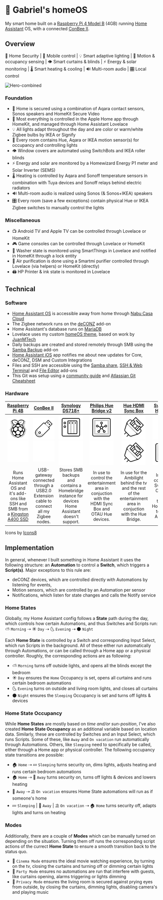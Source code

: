 # 🏡 Gabriel's homeOS
My smart home built on a [Raspberry Pi 4 Model B](https://www.raspberrypi.com/products/raspberry-pi-4-model-b/) (4GB) running [Home Assistant](https://www.home-assistant.io/) OS, with a connected [ConBee II](https://www.phoscon.de/en/conbee2).

## Overview
🚨 Home Security | 📱 Mobile control | 💡 Smart adaptive lighting | 👋 Motion & occupancy sensing | 👁 Smart curtains & blinds | ⚡ Energy & solar monitoring | 🌡 Smart heating & cooling | 🔊 Multi-room audio | 🎛 Local control

![Hero-combined](https://user-images.githubusercontent.com/61377476/138591773-0800bf9a-436e-49e3-895f-d651278713fd.png)

### Foundation
- 🚨 Home is secured using a combination of Aqara contact sensors, Sonos speakers and HomeKit Secure Video
- 📱 Most everything is controlled in the Apple Home app through HomeKit, and managed through Home Assistant Lovelace
- 💡 All lights adapt throughout the day and are color or warm/white Zigbee bulbs by IKEA or Signify
- 👋 Every room contains Hue, Aqara or IKEA motion sensor(s) for occupancy and controlling lights
- 👁 Window covers are automated using SwitchBots and IKEA roller blinds
- ⚡ Energy and solar are monitored by a Homewizard Energy P1 meter and Solar Inverter (SEMS) 
- 🌡 Heating is controlled by Aqara and Sonoff temperature sensors in combination with Tuya devices and Sonoff relays behind electric radiators
- 🔊 Multi-room audio is realized using Sonos (& Sonos+IKEA) speakers
- 🎛 Every room (save a few exceptions) contain physical Hue or IKEA Zigbee switches to manually control the lights

### Miscellaneous
- 📺 Android TV and Apple TV can be controlled through Lovelace or HomeKit
- 🎮 Game consoles can be controlled through Lovelace or HomeKit
- 🧺 Washer state is monitored using SmartThings in Lovelace and notified in HomeKit through a lock entity
- 💨 Air purification is done using a Smartmi purifier controlled through Lovelace (via helpers) or HomeKit (directly)
- 🖨️ HP Printer & ink state is monitored in Lovelace

## Technical
### Software
- [Home Assistant OS](https://www.home-assistant.io/installation/) is accessible away from home through [Nabu Casa Cloud](https://www.nabucasa.com/)
- The Zigbee network runs on the [deCONZ](https://phoscon.de/en/conbee2/software) add-on
- Home Assistant's database runs on [MariaDB](https://mariadb.org/)
- Lovelace uses my custom [homeOS theme](https://github.com/gvssr/home-assistant-config/tree/main/themes/homeOS_theme), based on work by [JuanMTech](https://github.com/JuanMTech)
- Daily backups are created and stored remotely through SMB using the [Samba Backup](https://github.com/thomasmauerer/hassio-addons/tree/master/samba-backup) add-on
- [Home Assistant iOS](https://github.com/home-assistant/iOS) app notifies me about new updates for Core, deCONZ, DSM and Custom Integrations
- Files and SSH are accessible using the [Samba share](https://github.com/home-assistant/addons/tree/master/samba), [SSH & Web Terminal](https://github.com/hassio-addons/addon-ssh) and [File Editor](https://github.com/home-assistant/addons/tree/master/configurator) add-ons
- This Git was setup using a [community guide](https://community.home-assistant.io/t/sharing-your-configuration-on-github/195144) and [Atlassian Git Cheatsheet](https://www.atlassian.com/git/tutorials/atlassian-git-cheatsheet)

### Hardware
| [Raspberry Pi 4B](https://www.raspberrypi.com/products/raspberry-pi-4-model-b/)  | [ConBee II](https://phoscon.de/en/conbee2) | [Synology DS718+](https://www.synology.com/nl-nl/support/download/DS718+) | [Philips Hue Bridge v2](https://www.philips-hue.com/nl-nl/p/hue-bridge/8718696511800) | [Hue HDMI Sync Box](https://www.philips-hue.com/nl-nl/p/hue-play-hdmi-sync-box/8718699704803) | [SwitchBot Hub Mini](https://www.switch-bot.com/products/switchbot-hub-mini) | [Apple TV 4K](https://www.apple.com/apple-tv-4k/) |
| :-------------: | :-------------: | :-------------: | :-------------: | :-------------: | :-------------: | :-------------: |
| ![Raspberry Pi](IMG/icons8-raspberry-pi-80.png#gh-light-mode-only)![Raspberry Pi](IMG/icons8-raspberry-pi-80_dark-mode.png#gh-dark-mode-only) | ![USB](IMG/icons8-usb-memory-stick-80.png#gh-light-mode-only)![USB](IMG/icons8-usb-memory-stick-80_dark-mode.png#gh-dark-mode-only) | ![NAS](IMG/icons8-nas-80.png#gh-light-mode-only)![NAS](IMG/icons8-nas-80_dark-mode.png#gh-dark-mode-only) | ![Hub](IMG/icons8-hub-80.png#gh-light-mode-only)![Hub](IMG/icons8-hub-80_dark-mode.png#gh-dark-mode-only) | ![HDMI](IMG/icons8-hdmi-cable-80.png#gh-light-mode-only)![HDMI](IMG/icons8-hdmi-cable-80_dark-mode.png#gh-dark-mode-only) | ![Switch](IMG/icons8-switch-80.png#gh-light-mode-only)![Switch](IMG/icons8-switch-80_dark-mode.png#gh-dark-mode-only) | ![Apple TV](IMG/icons8-apple-tv-80.png#gh-light-mode-only)![Apple TV](IMG/icons8-apple-tv-80_dark-mode.png#gh-dark-mode-only) |
| Runs Home Assistant OS and it's add-ons like SSH and SMB from a [Kingston A400 SSD](https://www.kingston.com/en/ssd/a400-solid-state-drive)  | USB-gateway connected through a USB2.0 Extension cable to connect all my Zigbee nodes. | Stores SMB backups and contains a Homebridge instance for devices Home Assistant doesn't support.  | In use to control the entertainment area in conjuction with the HDMI Sync Box and OTAU Hue devices. | In use for the Ambilight behind the tv and the rest of the entertainment area in conjuction with the Hue Bridge.  | In use to connect to SwitchBot Curtains, runs through HomeBridge to Home Assistant.  | In use as HomeKit Home Hubs to run location automations and control the Home app when away. |

Icons by [Icons8](https://icons8.com)

## Implementation
In general, whenever I built something in Home Assistant it uses the following structure: an **Automation** to control a **Switch**, which triggers a **Script(s)**. Major exceptions to this rule are:
- deCONZ devices, which are controlled directly with Automations by listening for events, 
- Motion sensors, which are controlled by an Automation per sensor
- Notifications, which listen for state changes and calls the Notify service

### Home States
Globally, my Home Assistant config follows a **State** path during the day, which controls how certain Automations, and thus Switches and Scripts run: ⛅️ `Morning` ⇢ ☀️ `Day` ⇢ 🌜 `Evening` ⇢ 🌑 `Night`

Each **Home State** is controlled by a Switch and corresponding Input Select, which run Scripts in the background. All of these either run automatically through Automations, or can be called through a Home app or a physical controller. Roughly, the corresponding actions are as following:

- ⛅️ `Morning` turns off outside lights, and opens all the blinds except the bedroom
- ☀️ `Day` ensures the `Home` Occupancy is set, opens all curtains and runs certain bedroom automations
- 🌜 `Evening` turns on outside and living room lights, and closes all curtains
- 🌑 `Night` ensures the `Sleeping` Occupancy is set and turns off lights & devices

### Home State Occupancy
While **Home States** are mostly based on _time and/or sun-position_, I've also created **Home State Occupancy** as an additional variable based on location data. Similarly, these are controlled by Switches and an Input Select, which runs Scripts. Some of these, like `Away` and `On vacation` run automatically through Automations. Others, like `Sleeping` need to specifically be called, either through a Home app or physical controller. The following occupancy state transitions are possible:

- 🏠 `Home` ⇢ 💤 `Sleeping` turns security on, dims lights, adjusts heating and runs certain bedroom automations
- 🏠 `Home` ⇢ 📍 `Away` turns security on, turns off lights & devices and lowers heating
- 📍 `Away` ⇢ ⛱️ `On vacation` ensures Home State automations will run as if someone's home
- 💤 `Sleeping` | 📍 `Away` | ⛱️ `On vacation` ⇢ 🏠 `Home` turns security off, adapts lights and turns on heating

### Modes
Additionally, there are a couple of **Modes** which can be manually turned on depending on the situation. Turning them off runs the corresponding script actions of the currect **Home State** to ensure a smooth transition back to the status quo.
- 🍿 ``Cinema Mode`` ensures the ideal movie watching experience, by turning on the tv, closing the curtains and turning off or dimming certain lights
- 🎉 ``Party Mode`` ensures no automations are run that interfere with guests, like curtains opening, alarms triggering or lights dimming
- 👀 ``Privacy Mode`` ensures the living room is secured against prying eyes from outside, by closing the curtains, dimming lights, disabling camera's and playing music
